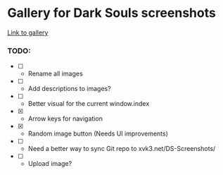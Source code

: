 # Gallery for Dark Souls screenshots

[Link to gallery](http://www.xvk3.net/gallery.php?index=74)

### TODO:
 - [ ] - Rename all images
 - [ ] - Add descriptions to images?
 - [ ] - Better visual for the current window.index 
 - [x] - Arrow keys for navigation
 - [x] - Random image button (Needs UI improvements)
 - [ ] - Need a better way to sync Git repo to xvk3.net/DS-Screenshots/
 - [ ] - Upload image?
